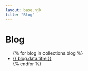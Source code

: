 ```yaml
---
layout: base.njk
title: "Blog"
---
```


# Blog

<ul class="blog-list" role="list">
{% for blog in collections.blog %}
<li><a href="{{ blog.url }}">{{ blog.data.title }}</a></li>
{% endfor %}
</ul>